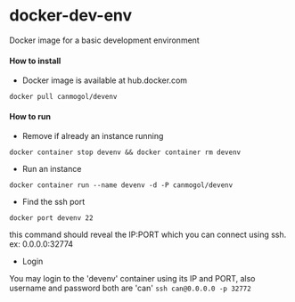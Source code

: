 # docker-dev-env
Docker image for a basic development environment


#### How to install

* Docker image is available at hub.docker.com

`docker pull canmogol/devenv`

#### How to run

* Remove if already an instance running

`docker container stop devenv && docker container rm devenv`

* Run an instance 

`docker container run --name devenv -d -P canmogol/devenv`

* Find the ssh port

`docker port devenv 22`

this command should reveal the IP:PORT which you can connect using ssh. ex: 0.0.0.0:32774

* Login 

You may login to the 'devenv' container using its IP and PORT, also username and password both are 'can'
`ssh can@0.0.0.0 -p 32772`
